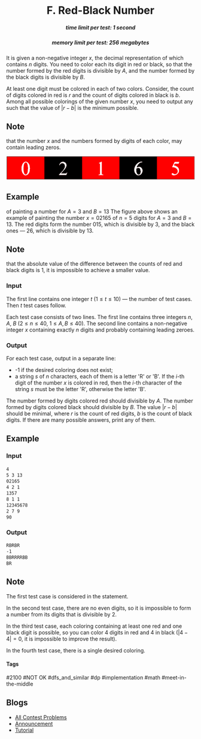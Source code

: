 <h1 style='text-align: center;'> F. Red-Black Number</h1>

<h5 style='text-align: center;'>time limit per test: 1 second</h5>
<h5 style='text-align: center;'>memory limit per test: 256 megabytes</h5>

It is given a non-negative integer $x$, the decimal representation of which contains $n$ digits. You need to color each its digit in red or black, so that the number formed by the red digits is divisible by $A$, and the number formed by the black digits is divisible by $B$.

At least one digit must be colored in each of two colors. Consider, the count of digits colored in red is $r$ and the count of digits colored in black is $b$. Among all possible colorings of the given number $x$, you need to output any such that the value of $|r - b|$ is the minimum possible.

## Note

 that the number $x$ and the numbers formed by digits of each color, may contain leading zeros.

 ![](images/0fa986838df7df80f4283b222529bd22a2bc0db2.png) 
## Example

 of painting a number for $A = 3$ and $B = 13$ The figure above shows an example of painting the number $x = 02165$ of $n = 5$ digits for $A = 3$ and $B = 13$. The red digits form the number $015$, which is divisible by $3$, and the black ones — $26$, which is divisible by $13$. 
## Note

 that the absolute value of the difference between the counts of red and black digits is $1$, it is impossible to achieve a smaller value.

### Input

The first line contains one integer $t$ ($1 \le t \le 10$) — the number of test cases. Then $t$ test cases follow.

Each test case consists of two lines. The first line contains three integers $n$, $A$, $B$ ($2 \le n \le 40$, $1 \le A, B \le 40$). The second line contains a non-negative integer $x$ containing exactly $n$ digits and probably containing leading zeroes.

### Output

For each test case, output in a separate line:

* -1 if the desired coloring does not exist;
* a string $s$ of $n$ characters, each of them is a letter 'R' or 'B'. If the $i$-th digit of the number $x$ is colored in red, then the $i$-th character of the string $s$ must be the letter 'R', otherwise the letter 'B'.

The number formed by digits colored red should divisible by $A$. The number formed by digits colored black should divisible by $B$. The value $|r-b|$ should be minimal, where $r$ is the count of red digits, $b$ is the count of black digits. If there are many possible answers, print any of them.

## Example

### Input


```text
4
5 3 13
02165
4 2 1
1357
8 1 1
12345678
2 7 9
90
```
### Output


```text
RBRBR
-1
BBRRRRBB
BR
```
## Note

The first test case is considered in the statement.

In the second test case, there are no even digits, so it is impossible to form a number from its digits that is divisible by $2$.

In the third test case, each coloring containing at least one red and one black digit is possible, so you can color $4$ digits in red and $4$ in black ($|4 - 4| = 0$, it is impossible to improve the result).

In the fourth test case, there is a single desired coloring.



#### Tags 

#2100 #NOT OK #dfs_and_similar #dp #implementation #math #meet-in-the-middle 

## Blogs
- [All Contest Problems](../Codeforces_Round_748_(Div._3).md)
- [Announcement](../blogs/Announcement.md)
- [Tutorial](../blogs/Tutorial.md)
